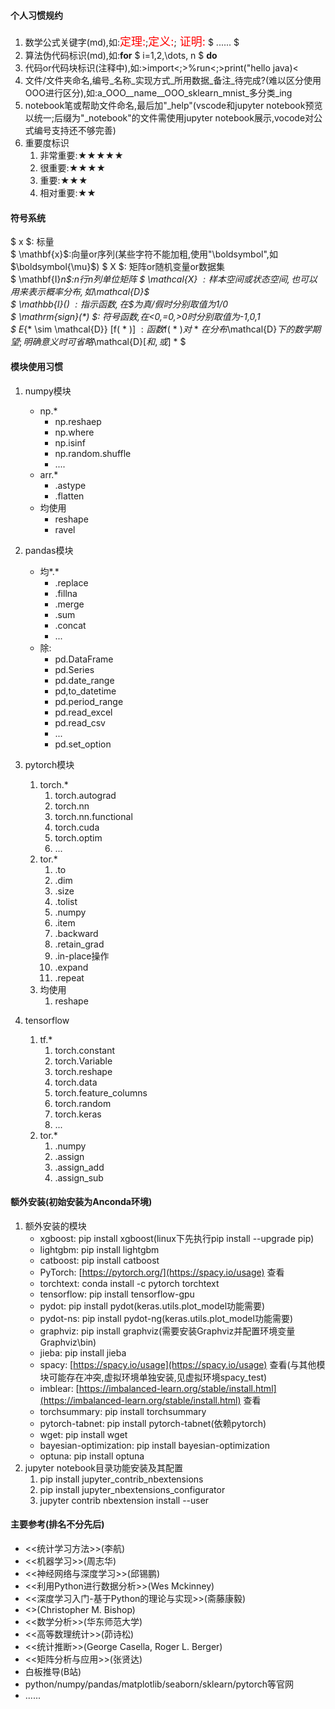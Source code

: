 #### 个人习惯规约

1. 数学公式关键字(md),如:<font color='red' size=4>定理:</font>;<font color='red' size=4>定义:</font>;<font color='red' size=4>
   证明:</font> $ ...... $
2. 算法伪代码标识(md),如:**for**  $ i=1,2,\dots, n $ **do**
3. 代码or代码块标识(注释中),如:>import<;>%run<;>print("hello java)<
4. 文件/文件夹命名,编号_名称_实现方式_所用数据_备注_待完成?(难以区分使用OOO进行区分),如:a_OOO__name__OOO_sklearn_mnist_多分类_ing
5. notebook笔或帮助文件命名,最后加"_help"(vscode和jupyter notebook预览以统一;后缀为"_notebook"的文件需使用jupyter notebook展示,vocode对公式编号支持还不够完善)
6. 重要度标识
    1. 非常重要:★★★★★
    2. 很重要:★★★★
    3. 重要:★★★
    4. 相对重要:★★

#### 符号系统

$ x $: 标量      
$ \mathbf{x}$:向量or序列(某些字符不能加粗,使用"\boldsymbol",如$\boldsymbol{\mu}$)
$ X $: 矩阵or随机变量or数据集   
$ \mathbf{I}_n$:n行n列单位矩阵 $ \mathcal{X} $: 样本空间或状态空间,也可以用来表示概率分布,如$\mathcal{D}$     
$ \mathbb{I}(*) $:  指示函数,在$*$为真/假时分别取值为1/0   
$ \mathrm{sign}(*) $:  符号函数,在<0,=0,>0时分别取值为-1,0,1  
$ E_{* \sim \mathcal{D}} [f( * )] $: 函数$f( * )$对$ * $在分布$\mathcal{D}$下的数学期望;明确意义时可省略$\mathcal{D}$[和,或]$ * $

#### 模块使用习惯

1. numpy模块
    * np.\*
        * np.reshaep
        * np.where
        * np.isinf
        * np.random.shuffle
        * ....
    * arr.\*
        * .astype
        * .flatten
    * 均使用
        * reshape
        * ravel


2. pandas模块
    * 均$*.*$
        * .replace
        * .fillna
        * .merge
        * .sum
        * .concat
        * ...
    * 除:
        * pd.DataFrame
        * pd.Series
        * pd.date_range
        * pd,to_datetime
        * pd.period_range
        * pd.read_excel
        * pd.read_csv
        * ...
        * pd.set_option


3. pytorch模块
    1. torch.\*
        1. torch.autograd
        2. torch.nn
        3. torch.nn.functional
        4. torch.cuda
        5. torch.optim
        6. ...
    2. tor.\*
        1. .to
        2. .dim
        3. .size
        4. .tolist
        5. .numpy
        6. .item
        7. .backward
        8. .retain_grad
        9. .in-place操作
        10. .expand
        11. .repeat
    3. 均使用
        1. reshape


4. tensorflow
    1. tf.\*
        1. torch.constant
        2. torch.Variable
        3. torch.reshape
        4. torch.data
        5. torch.feature_columns
        6. torch.random
        7. torch.keras
        8. ...
    2. tor.\*
        1. .numpy
        2. .assign
        3. .assign_add
        4. .assign_sub

#### 额外安装(初始安装为Anconda环境)

1. 额外安装的模块
    * xgboost: pip install xgboost(linux下先执行pip install --upgrade pip)
    * lightgbm: pip install lightgbm
    * catboost: pip install catboost
    * PyTorch: [https://pytorch.org/](https://spacy.io/usage) 查看
    * torchtext: conda install -c pytorch torchtext
    * tensorflow: pip install tensorflow-gpu
    * pydot: pip install pydot(keras.utils.plot_model功能需要)
    * pydot-ns: pip install pydot-ng(keras.utils.plot_model功能需要)
    * graphviz: pip install graphviz(需要安装Graphviz并配置环境变量Graphviz\bin)
    * jieba: pip install jieba
    * spacy: [https://spacy.io/usage](https://spacy.io/usage) 查看(与其他模块可能存在冲突,虚拟环境单独安装,见虚拟环境spacy_test)
    * imblear: [https://imbalanced-learn.org/stable/install.html](https://imbalanced-learn.org/stable/install.html) 查看
    * torchsummary: pip install torchsummary
    * pytorch-tabnet: pip install pytorch-tabnet(依赖pytorch)
    * wget: pip install wget
    * bayesian-optimization: pip install bayesian-optimization
    * optuna: pip install optuna
2. jupyter notebook目录功能安装及其配置
    1. pip install jupyter_contrib_nbextensions
    2. pip install jupyter_nbextensions_configurator
    3. jupyter contrib nbextension install --user

#### 主要参考(排名不分先后)

* <<统计学习方法>>(李航)
* <<机器学习>>(周志华)
* <<神经网络与深度学习>>(邱锡鹏)
* <<利用Python进行数据分析>>(Wes Mckinney)
* <<深度学习入门-基于Python的理论与实现>>(斋藤康毅)
* <<Pattern Recognition and Machine Learning>>(Christopher M. Bishop)
* <<数学分析>>(华东师范大学)
* <<高等数理统计>>(茆诗松)
* <<统计推断>>(George Casella, Roger L. Berger)
* <<矩阵分析与应用>>(张贤达)
* 白板推导(B站)
* python/numpy/pandas/matplotlib/seaborn/sklearn/pytorch等官网
* ......